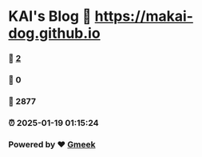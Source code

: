 # KAI's Blog :link: https://makai-dog.github.io 
### :page_facing_up: [2](https://makai-dog.github.io/tag.html) 
### :speech_balloon: 0 
### :hibiscus: 2877 
### :alarm_clock: 2025-01-19 01:15:24 
### Powered by :heart: [Gmeek](https://github.com/Meekdai/Gmeek)
